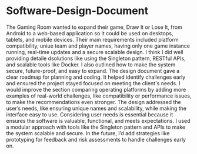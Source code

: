 # Software-Design-Document
The Gaming Room wanted to expand their game, Draw It or Lose It, from Android to a web-based application so it could be used on desktops, tablets, and mobile devices. Their main requirements included platform compatibility, uniue team and player names, having only one game instance running, real-time updates and a secure scalable design. 
I think I did well providing detaile dsolutions like using the Singleton pattern, RESTful APIs, and scalable tools like Docker. I also outlined how to make the system secure, future-proof, and easy to expand. 
The design document gave a clear roadmap for planning and coding. It helped identify challenges early and ensured the project stayed focused on meeting the client's needs. 
I would improve the section comparing operating platforms by adding more examples of real-world challenges, like compatibility or performance issues, to make the recommendations even stronger. 
The design addressed the user’s needs, like ensuring unique names and scalability, while making the interface easy to use. Considering user needs is essential because it ensures the software is valuable, functional, and meets expectations.
I used a modular approach with tools like the Singleton pattern and APIs to make the system scalable and secure. In the future, I’d add strategies like prototyping for feedback and risk assessments to handle challenges early on.
